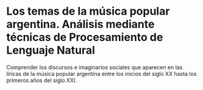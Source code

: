 # Los temas de la música popular argentina. Análisis mediante técnicas de Procesamiento de Lenguaje Natural
Comprender los discursos e imaginarios sociales que aparecen en las líricas de la música popular argentina entre los inicios del siglo XX hasta los primeros años del siglo XXI.  
